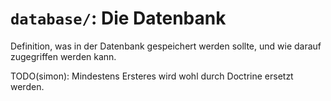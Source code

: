 # `database/`: Die Datenbank

Definition, was in der Datenbank gespeichert werden sollte, und wie darauf
zugegriffen werden kann.

TODO(simon): Mindestens Ersteres wird wohl durch Doctrine ersetzt werden.

